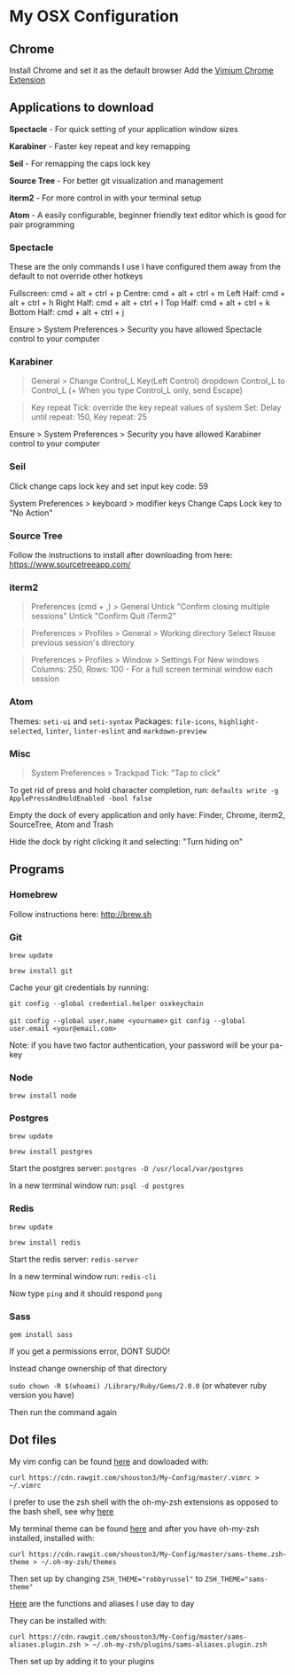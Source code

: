 # My OSX Configuration

## Chrome
Install Chrome and set it as the default browser
Add the [Vimium Chrome Extension](https://vimium.github.io/)

## Applications to download
**Spectacle** - For quick setting of your application window sizes

**Karabiner** - Faster key repeat and key remapping

**Seil** - For remapping the caps lock key

**Source Tree** - For better git visualization and management

**iterm2** - For more control in with your terminal setup

**Atom** - A easily configurable, beginner friendly text editor which is good for pair programming

### Spectacle
These are the only commands I use
I have configured them away from the default to not override other hotkeys

Fullscreen: cmd + alt + ctrl + p
Centre: cmd + alt + ctrl + m
Left Half: cmd + alt + ctrl + h
Right Half: cmd + alt + ctrl + l
Top Half: cmd + alt + ctrl + k
Bottom Half: cmd + alt + ctrl + j

Ensure > System Preferences > Security you have allowed Spectacle control to your computer

### Karabiner

> General > Change Control_L Key(Left Control) dropdown
Control_L to Control_L (+ When you type Control_L only, send Escape)

> Key repeat
Tick: override the key repeat values of system
Set: Delay until repeat: 150, Key repeat: 25

Ensure > System Preferences > Security you have allowed Karabiner control to your computer

### Seil

Click change caps lock key and set input key code: 59

System Preferences > keyboard > modifier keys
Change Caps Lock key to "No Action"

### Source Tree

Follow the instructions to install after downloading from here: https://www.sourcetreeapp.com/

### iterm2

> Preferences (cmd + ,) > General
Untick "Confirm closing multiple sessions"
Untick "Confirm Quit iTerm2"

> Preferences > Profiles > General > Working directory
Select Reuse previous session's directory

> Preferences > Profiles > Window > Settings For New windows
Columns: 250, Rows: 100 - For a full screen terminal window each session

### Atom

Themes: `seti-ui` and `seti-syntax`
Packages: `file-icons`, `highlight-selected`, `linter`, `linter-eslint` and `markdown-preview`

### Misc

> System Preferences > Trackpad
Tick: "Tap to click"

To get rid of press and hold character completion, run:
`defaults write -g ApplePressAndHoldEnabled -bool false`

Empty the dock of every application and only have:
Finder, Chrome, iterm2, SourceTree, Atom and Trash

Hide the dock by right clicking it and selecting:
"Turn hiding on"

## Programs

### Homebrew

Follow instructions here: http://brew.sh

### Git

`brew update`

`brew install git`

Cache your git credentials by running:

`git config --global credential.helper osxkeychain`

`git config --global user.name <yourname>`
`git config --global user.email <your@email.com>`

Note: if you have two factor authentication, your password will be your pa-key

### Node

`brew install node`

### Postgres

`brew update`

`brew install postgres`

Start the postgres server: `postgres -D /usr/local/var/postgres`

In a new terminal window run: `psql -d postgres`

### Redis

`brew update`

`brew install redis`

Start the redis server: `redis-server`

In a new terminal window run: `redis-cli`

Now type `ping` and it should respond `pong`

### Sass

`gem install sass`

If you get a permissions error, DONT SUDO!

Instead change ownership of that directory

`sudo chown -R $(whoami) /Library/Ruby/Gems/2.0.0` (or whatever ruby version you have)

Then run the command again

## Dot files

My vim config can be found [here](https://github.com/shouston3/My-Config/blob/master/.vimrc) and dowloaded with:

`curl https://cdn.rawgit.com/shouston3/My-Config/master/.vimrc > ~/.vimrc`

I prefer to use the zsh shell with the oh-my-zsh extensions as opposed to the bash shell, see why [here](https://github.com/shouston3/My-Config/blob/master/WHY_ZSH.md)

My terminal theme can be found [here](https://github.com/shouston3/My-Config/blob/master/sams-theme.zsh-theme) and after you have oh-my-zsh installed, installed with:

`curl https://cdn.rawgit.com/shouston3/My-Config/master/sams-theme.zsh-theme > ~/.oh-my-zsh/themes`

Then set up by changing `ZSH_THEME="robbyrussel"` to `ZSH_THEME="sams-theme"`

[Here](https://github.com/shouston3/My-Config/blob/master/sams-aliases.plugin.zsh) are the functions and aliases I use day to day

They can be installed with:

`curl https://cdn.rawgit.com/shouston3/My-Config/master/sams-aliases.plugin.zsh > ~/.oh-my-zsh/plugins/sams-aliases.plugin.zsh`

Then set up by adding it to your plugins

